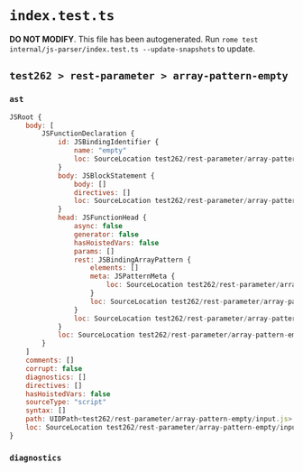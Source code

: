 # `index.test.ts`

**DO NOT MODIFY**. This file has been autogenerated. Run `rome test internal/js-parser/index.test.ts --update-snapshots` to update.

## `test262 > rest-parameter > array-pattern-empty`

### `ast`

```javascript
JSRoot {
	body: [
		JSFunctionDeclaration {
			id: JSBindingIdentifier {
				name: "empty"
				loc: SourceLocation test262/rest-parameter/array-pattern-empty/input.js 1:9-1:14 (empty)
			}
			body: JSBlockStatement {
				body: []
				directives: []
				loc: SourceLocation test262/rest-parameter/array-pattern-empty/input.js 1:22-1:24
			}
			head: JSFunctionHead {
				async: false
				generator: false
				hasHoistedVars: false
				params: []
				rest: JSBindingArrayPattern {
					elements: []
					meta: JSPatternMeta {
						loc: SourceLocation test262/rest-parameter/array-pattern-empty/input.js 1:18-1:20
					}
					loc: SourceLocation test262/rest-parameter/array-pattern-empty/input.js 1:18-1:20
				}
				loc: SourceLocation test262/rest-parameter/array-pattern-empty/input.js 1:14-1:21
			}
			loc: SourceLocation test262/rest-parameter/array-pattern-empty/input.js 1:0-1:24
		}
	]
	comments: []
	corrupt: false
	diagnostics: []
	directives: []
	hasHoistedVars: false
	sourceType: "script"
	syntax: []
	path: UIDPath<test262/rest-parameter/array-pattern-empty/input.js>
	loc: SourceLocation test262/rest-parameter/array-pattern-empty/input.js 1:0-2:0
}
```

### `diagnostics`

```

```
